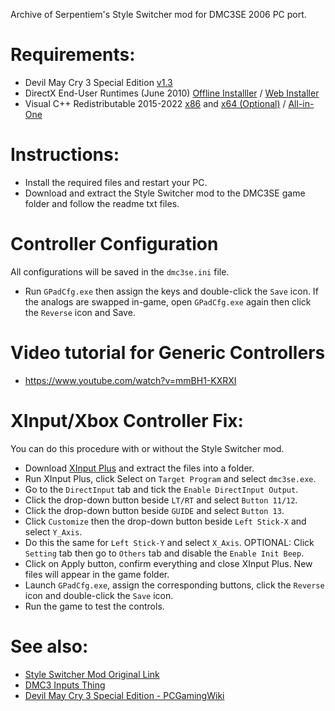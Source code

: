 Archive of Serpentiem's Style Switcher mod for DMC3SE 2006 PC port.

# Requirements:
- Devil May Cry 3 Special Edition [v1.3](https://community.pcgamingwiki.com/files/file/2832-devil-may-cry-3-special-edition-v130-jpn-update/)
- DirectX End-User Runtimes (June 2010) [Offline Installler](https://www.techpowerup.com/download/directx-redistributable-runtime/) / [Web Installer](https://www.microsoft.com/en-us/download/details.aspx?id=35)
- Visual C++ Redistributable 2015-2022 [x86](https://aka.ms/vs/17/release/vc_redist.x86.exe) and [x64 (Optional)](https://aka.ms/vs/17/release/vc_redist.x64.exe) / [All-in-One](https://www.majorgeeks.com/files/details/visual_c_runtime_installer.html)

# Instructions:
- Install the required files and restart your PC.
- Download and extract the Style Switcher mod to the DMC3SE game folder and follow the readme txt files.

# Controller Configuration
All configurations will be saved in the `dmc3se.ini` file.
- Run `GPadCfg.exe` then assign the keys and double-click the `Save` icon. If the analogs are swapped in-game, open `GPadCfg.exe` again then click the `Reverse` icon and Save.

# Video tutorial for Generic Controllers
- https://www.youtube.com/watch?v=mmBH1-KXRXI

# XInput/Xbox Controller Fix:
You can do this procedure with or without the Style Switcher mod.
- Download [XInput Plus](https://0dd14lab.net/bin/xinputplus/) and extract the files into a folder.
- Run XInput Plus, click Select on `Target Program` and select `dmc3se.exe`.
- Go to the `DirectInput` tab and tick the `Enable DirectInput Output`.
- Click the drop-down button beside `LT/RT` and select `Button 11/12`.
- Click the drop-down button beside `GUIDE` and select `Button 13`.
- Click `Customize` then the drop-down button beside `Left Stick-X` and select `Y_Axis`.
- Do this the same for `Left Stick-Y` and select `X_Axis`.
OPTIONAL: Click `Setting` tab then go to `Others` tab and disable the `Enable Init Beep`.
- Click on Apply button, confirm everything and close XInput Plus. New files will appear in the game folder.
- Launch `GPadCfg.exe`, assign the corresponding buttons, click the `Reverse` icon and double-click the `Save` icon.
- Run the game to test the controls.

# See also:
- [Style Switcher Mod Original Link](https://www.nexusmods.com/devilmaycry3/mods/1)
- [DMC3 Inputs Thing](https://github.com/muhopensores/dmc3-inputs-thing)
- [Devil May Cry 3 Special Edition - PCGamingWiki](https://www.pcgamingwiki.com/wiki/Devil_May_Cry_3:_Special_Edition)
